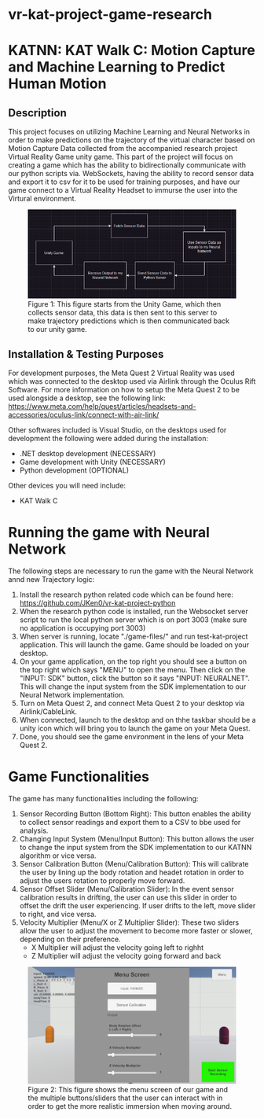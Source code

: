 # vr-kat-project-game-research
# KATNN: KAT Walk C: Motion Capture and Machine Learning to Predict Human Motion

## Description

This project focuses on utilizing Machine Learning and Neural Networks in order to make predictions on the trajectory of the virtual character based on Motion Capture Data collected from the accompanied research project Virtual Reality Game unity game. This part of the project will focus on creating a game which has the ability to bidirectionally communicate with our python scripts via. WebSockets, having the ability to record sensor data and export it to csv for it to be used for training purposes, and have our game connect to a Virtual Reality Headset to immurse the user into the Virtural environment. 

<figure>
  <img src="./images/workflow.png" alt="Your Image">
  <figcaption>Figure 1: This figure starts from the Unity Game, which then collects sensor data, this data is then sent to this server to make trajectory predictions which is then communicated back to our unity game.</figcaption>
</figure>




## Installation & Testing Purposes

For development purposes, the Meta Quest 2 Virtual Reality was used which was connected to the desktop used via Airlink through the Oculus Rift Software. For more information on how to setup the Meta Quest 2 to be used alongside a desktop, see the following link: https://www.meta.com/help/quest/articles/headsets-and-accessories/oculus-link/connect-with-air-link/

Other softwares included is Visual Studio, on the desktops used for development the following were added during the installation:
- .NET desktop development (NECESSARY)
- Game development with Unity (NECESSARY)
- Python development (OPTIONAL)

Other devices you will need include:
- KAT Walk C

# Running the game with Neural Network

The following steps are necessary to run the game with the Neural Network annd new Trajectory logic:
1. Install the research python related code which can be found here: https://github.com/JKen0/vr-kat-project-python
2. When the research python code is installed, run the Websocket server script to run the local python server which is on port 3003 (make sure no application is occupying port 3003)
3. When server is running, locate "./game-files/" and run test-kat-project application. This will launch the game. Game should be loaded on your desktop.
4. On your game application, on the top right you should see a button on the top right which says "MENU" to open the menu. Then click on the "INPUT: SDK" button, click the button so it says "INPUT: NEURALNET". This will change the input system from the SDK implementation to our Neural Network implementation. 
5. Turn on Meta Quest 2, and connect Meta Quest 2 to your desktop via Airlink/CableLink.
6. When connected, launch to the desktop and on thhe taskbar should be a unity icon which will bring you to launch the game on your Meta Quest.
7. Done, you should see the game environment in the lens of your Meta Quest 2. 

# Game Functionalities 

The game has many functionalities including the following: 

1. Sensor Recording Button (Bottom Right): This button enables the ability to collect sensor readings and export them to a CSV to bbe used for analysis. 
2. Changing Input System (Menu/Input Button): This button allows the user to change the input system from the SDK implementation to our KATNN algorithm or vice versa. 
3. Sensor Calibration Button (Menu/Calibration Button): This will calibrate the user by lining up the body rotation and headet rotation in order to adjust the users rotation to properly move forward. 
4. Sensor Offset Slider (Menu/Calibration Slider): In the event sensor calibration results in drifting, the user can use this slider in order to offset the drift the user experiencing. If user drifts to the left, move slider to right, and vice versa. 
5. Velocity Multiplier (Menu/X or Z Multiplier Slider): These two sliders allow the user to adjust the movement to become more faster or slower, depending on their preference. 
    - X Multiplier will adjust the velocity going left to righht
    - Z Multiplier will adjust the velocity going forward and back

<figure>
  <img src="./images/menu_screen.png" alt="Your Image">
  <figcaption>Figure 2: This figure shows the menu screen of our game and the multiple buttons/sliders that the user can interact with in order to get the more realistic immersion when moving around.</figcaption>
</figure>


